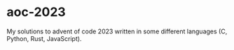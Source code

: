 # aoc-2023

My solutions to advent of code 2023 written in some different languages (C, Python, Rust, JavaScript).
